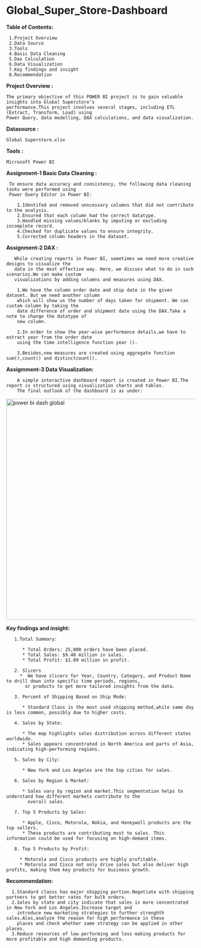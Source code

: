 # Global_Super_Store-Dashboard
 
 **Table of Contents:**
 
     1.Project Overview
     2.Data Source 
     3.Tools
     4.Basic Data Cleaning
     5.Dax Calculation
     6.Data Visualization
     7.Key findings and insight
     8.Recommendation

**Project  Overview :**

    The primary objective of this POWER BI project is to gain valuable insights into Global Superstore’s
    performance.This project involves several stages, including ETL (Extract, Transform, Load) using 
    Power Query, data modelling, DAX calculations, and data visualization.  

**Datasource :** 

    Global Superstore.xlsx

**Tools :**

    Microsoft Power BI

**Assignment-1  Basic Data Cleaning :**

     To ensure data accuracy and consistency, the following data cleaning tasks were performed using 
     Power Query Editor in Power BI:

        1.Identifed and removed unncessary columns that did not contribute to the analysis.
        2.Ensured that each column had the correct datatype.
        3.Handled missing values/blanks by imputing or excluding incomplete record.
        4.Checked for duplicate values to ensure integrity.
        5.Corrected column headers in the dataset.

**Assignment-2 DAX :**

       While creating reports in Power BI, sometimes we need more creative designs to visualize the 
       data in the most effective way. Here, we discuss what to do in such scenarios.We can make custom
       visualizations by adding columns and measures using DAX.

        1.We have the column order date and ship date in the given dataset. But we need another column 
        which will show us the number of days taken for shipment. We can custom column by taking the 
        date difference of order and shipment date using the DAX.Take a note to change the datatype of 
        new column.

        2.In order to show the year-wise performance details,we have to extract year from the order date
        using the time intelligence function year ().

        3.Besides,new measures are created using aggregate function sum(),count() and distinctcount().

**Assigmment-3 Data Visualization:**
        
        A simple interactive dashboard report is created in Power BI.The report is structured using visualization charts and tables.
        The final outlook of the dashboard is as under:
        

 <img width="590" alt="power bi dash global" src="https://github.com/user-attachments/assets/0a16abb2-8a02-468f-8f6b-995dd8902833">

**Key findings and insight:**

       1.Total Summary:
       
          *	Total Orders: 25,000 orders have been placed.
          * Total Sales: $9.48 million in sales.
          * Total Profit: $1.09 million in profit.
          
       2. Slicers
         *	We have slicers for Year, Country, Category, and Product Name to drill down into specific time periods, regions,
           or products to get more tailored insights from the data.

       3. Percent of Shipping Based on Ship Mode:
       
          * Standard Class is the most used shipping method,while same day is less common, possibly due to higher costs.

       4. Sales by State:
       
          * The map highlights sales distribution across different states worldwide.
          * Sales appears concentrated in North America and parts of Asia, indicating high-performing regions.
          
       5. Sales by City:
   
          * New York and Los Angeles are the top cities for sales.

       6. Sales by Region & Market:
       
          * Sales vary by region and market.This segmentation helps to understand how different markets contribute to the 
            overall sales.
          
       7. Top 5 Products by Sales:
       
          * Apple, Cisco, Motorola, Nokia, and Honeywell products are the top sellers.
          * These products are contributing most to sales. This information could be used for focusing on high-demand items.
          
       8. Top 5 Products by Profit:
       
         * Motorola and Cisco products are highly profitable.
         * Motorola and Cisco not only drive sales but also deliver high profits, making them key products for business growth.
         
  **Recommendation:**
  
      1.Standard classs has major shipping portion.Negotiate with shipping partners to get better rates for bulk orders.
      2.Sales by state and city indicate that sales is more concentrated in New York and Los Angeles.Increase target and 
        introduce new marketing strategies to further strenghth sales.Alos,analyze the reason for high performance in these 
        places and check whether same strategy can be applied in other places.
      3.Reduce resources of low performing and loss making products for more profitable and high demanding products.


